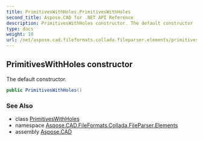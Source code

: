 ```yaml
---
title: PrimitivesWithHoles.PrimitivesWithHoles
second_title: Aspose.CAD for .NET API Reference
description: PrimitivesWithHoles constructor. The default constructor
type: docs
weight: 10
url: /net/aspose.cad.fileformats.collada.fileparser.elements/primitiveswithholes/primitiveswithholes/
---
```

## PrimitivesWithHoles constructor

The default constructor.

```csharp
public PrimitivesWithHoles()
```

### See Also

* class [PrimitivesWithHoles](../)
* namespace [Aspose.CAD.FileFormats.Collada.FileParser.Elements](../../primitiveswithholes/)
* assembly [Aspose.CAD](../../../)


